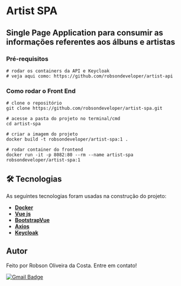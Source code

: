 # Artist SPA

## Single Page Application para consumir as informações referentes aos álbuns e artistas


### Pré-requisitos

```
# rodar os containers da API e Keycloak
# veja aqui como: https://github.com/robsondeveloper/artist-api

```

### Como rodar o Front End

```
# clone o repositório
git clone https://github.com/robsondeveloper/artist-spa.git

# acesse a pasta do projeto no terminal/cmd
cd artist-spa

# criar a imagem do projeto
docker build -t robsondeveloper/artist-spa:1 .

# rodar container do frontend
docker run -it -p 8082:80 --rm --name artist-spa robsondeveloper/artist-spa:1
```

## 🛠 Tecnologias

As seguintes tecnologias foram usadas na construção do projeto:

-   **[Docker](https://docs.docker.com/)**
-   **[Vue js](https://vuejs.org/)**
-   **[BootstrapVue](https://bootstrap-vue.org/)**
-   **[Axios](https://github.com/axios/axios)**
-   **[Keycloak](https://github.com/keycloak/keycloak-documentation/blob/master/securing_apps/topics/oidc/javascript-adapter.adoc)**

## Autor

Feito por Robson Oliveira da Costa. Entre em contato!

[![Gmail Badge](https://img.shields.io/badge/-robsondeveloper@gmail.com-c14438?style=flat-square&logo=Gmail&logoColor=white&link=mailto:robsondeveloper@gmail.com)](mailto:robsondeveloper@gmail.com)

